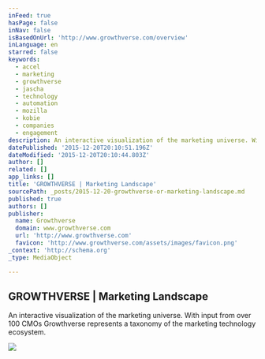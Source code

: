 ```yaml
---
inFeed: true
hasPage: false
inNav: false
isBasedOnUrl: 'http://www.growthverse.com/overview'
inLanguage: en
starred: false
keywords:
  - accel
  - marketing
  - growthverse
  - jascha
  - technology
  - automation
  - mozilla
  - kobie
  - companies
  - engagement
description: An interactive visualization of the marketing universe. With input from over 100 CMOs Growthverse represents a taxonomy of the marketing technology ecosystem.
datePublished: '2015-12-20T20:10:51.196Z'
dateModified: '2015-12-20T20:10:44.803Z'
author: []
related: []
app_links: []
title: 'GROWTHVERSE | Marketing Landscape'
sourcePath: _posts/2015-12-20-growthverse-or-marketing-landscape.md
published: true
authors: []
publisher:
  name: Growthverse
  domain: www.growthverse.com
  url: 'http://www.growthverse.com'
  favicon: 'http://www.growthverse.com/assets/images/favicon.png'
_context: 'http://schema.org'
_type: MediaObject

---
```

<article style=""><h1>GROWTHVERSE | Marketing Landscape</h1><p>An interactive visualization of the marketing universe. With input from over 100 CMOs Growthverse represents a taxonomy of the marketing technology ecosystem.</p><img src="https://s3-us-west-2.amazonaws.com/the-grid-img/p/253cf91e5579c9830e8d8f1e20f1b5c297396dcd.png" /></article>